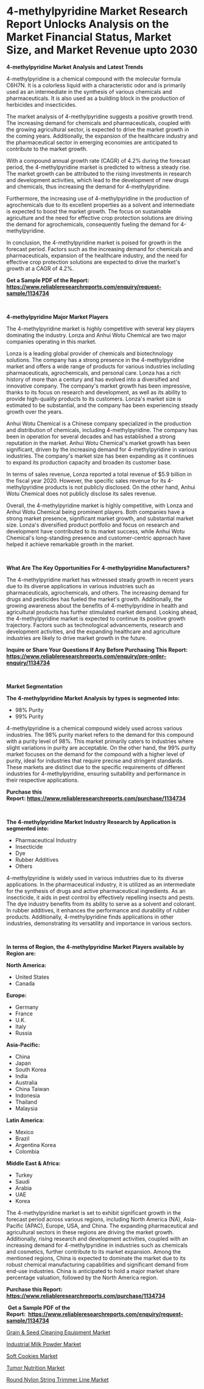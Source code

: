 <p><h1>4-methylpyridine Market Research Report Unlocks Analysis on the Market Financial Status, Market Size, and Market Revenue upto 2030</h1></p><p><strong>4-methylpyridine Market Analysis and Latest Trends</strong></p>
<p><p>4-methylpyridine is a chemical compound with the molecular formula C6H7N. It is a colorless liquid with a characteristic odor and is primarily used as an intermediate in the synthesis of various chemicals and pharmaceuticals. It is also used as a building block in the production of herbicides and insecticides.</p><p>The market analysis of 4-methylpyridine suggests a positive growth trend. The increasing demand for chemicals and pharmaceuticals, coupled with the growing agricultural sector, is expected to drive the market growth in the coming years. Additionally, the expansion of the healthcare industry and the pharmaceutical sector in emerging economies are anticipated to contribute to the market growth.</p><p>With a compound annual growth rate (CAGR) of 4.2% during the forecast period, the 4-methylpyridine market is predicted to witness a steady rise. The market growth can be attributed to the rising investments in research and development activities, which lead to the development of new drugs and chemicals, thus increasing the demand for 4-methylpyridine.</p><p>Furthermore, the increasing use of 4-methylpyridine in the production of agrochemicals due to its excellent properties as a solvent and intermediate is expected to boost the market growth. The focus on sustainable agriculture and the need for effective crop protection solutions are driving the demand for agrochemicals, consequently fueling the demand for 4-methylpyridine.</p><p>In conclusion, the 4-methylpyridine market is poised for growth in the forecast period. Factors such as the increasing demand for chemicals and pharmaceuticals, expansion of the healthcare industry, and the need for effective crop protection solutions are expected to drive the market's growth at a CAGR of 4.2%.</p></p>
<p><strong>Get a Sample PDF of the Report:&nbsp; <a href="https://www.reliableresearchreports.com/enquiry/request-sample/1134734">https://www.reliableresearchreports.com/enquiry/request-sample/1134734</a></strong></p>
<p>&nbsp;</p>
<p><strong>4-methylpyridine Major Market Players</strong></p>
<p><p>The 4-methylpyridine market is highly competitive with several key players dominating the industry. Lonza and Anhui Wotu Chemical are two major companies operating in this market.</p><p>Lonza is a leading global provider of chemicals and biotechnology solutions. The company has a strong presence in the 4-methylpyridine market and offers a wide range of products for various industries including pharmaceuticals, agrochemicals, and personal care. Lonza has a rich history of more than a century and has evolved into a diversified and innovative company. The company's market growth has been impressive, thanks to its focus on research and development, as well as its ability to provide high-quality products to its customers. Lonza's market size is estimated to be substantial, and the company has been experiencing steady growth over the years.</p><p>Anhui Wotu Chemical is a Chinese company specialized in the production and distribution of chemicals, including 4-methylpyridine. The company has been in operation for several decades and has established a strong reputation in the market. Anhui Wotu Chemical's market growth has been significant, driven by the increasing demand for 4-methylpyridine in various industries. The company's market size has been expanding as it continues to expand its production capacity and broaden its customer base.</p><p>In terms of sales revenue, Lonza reported a total revenue of $5.9 billion in the fiscal year 2020. However, the specific sales revenue for its 4-methylpyridine products is not publicly disclosed. On the other hand, Anhui Wotu Chemical does not publicly disclose its sales revenue.</p><p>Overall, the 4-methylpyridine market is highly competitive, with Lonza and Anhui Wotu Chemical being prominent players. Both companies have a strong market presence, significant market growth, and substantial market size. Lonza's diversified product portfolio and focus on research and development have contributed to its market success, while Anhui Wotu Chemical's long-standing presence and customer-centric approach have helped it achieve remarkable growth in the market.</p></p>
<p>&nbsp;</p>
<p><strong>What Are The Key Opportunities For 4-methylpyridine Manufacturers?</strong></p>
<p><p>The 4-methylpyridine market has witnessed steady growth in recent years due to its diverse applications in various industries such as pharmaceuticals, agrochemicals, and others. The increasing demand for drugs and pesticides has fueled the market's growth. Additionally, the growing awareness about the benefits of 4-methylpyridine in health and agricultural products has further stimulated market demand. Looking ahead, the 4-methylpyridine market is expected to continue its positive growth trajectory. Factors such as technological advancements, research and development activities, and the expanding healthcare and agriculture industries are likely to drive market growth in the future.</p></p>
<p><strong>Inquire or Share Your Questions If Any Before Purchasing This Report: <a href="https://www.reliableresearchreports.com/enquiry/pre-order-enquiry/1134734">https://www.reliableresearchreports.com/enquiry/pre-order-enquiry/1134734</a></strong></p>
<p>&nbsp;</p>
<p><strong>Market Segmentation</strong></p>
<p><strong>The 4-methylpyridine Market Analysis by types is segmented into:</strong></p>
<p><ul><li>98% Purity</li><li>99% Purity</li></ul></p>
<p><p>4-methylpyridine is a chemical compound widely used across various industries. The 98% purity market refers to the demand for this compound with a purity level of 98%. This market primarily caters to industries where slight variations in purity are acceptable. On the other hand, the 99% purity market focuses on the demand for the compound with a higher level of purity, ideal for industries that require precise and stringent standards. These markets are distinct due to the specific requirements of different industries for 4-methylpyridine, ensuring suitability and performance in their respective applications.</p></p>
<p><strong>Purchase this Report:&nbsp;<a href="https://www.reliableresearchreports.com/purchase/1134734">https://www.reliableresearchreports.com/purchase/1134734</a></strong></p>
<p>&nbsp;</p>
<p><strong>The 4-methylpyridine Market Industry Research by Application is segmented into:</strong></p>
<p><ul><li>Pharmaceutical Industry</li><li>Insecticide</li><li>Dye</li><li>Rubber Additives</li><li>Others</li></ul></p>
<p><p>4-methylpyridine is widely used in various industries due to its diverse applications. In the pharmaceutical industry, it is utilized as an intermediate for the synthesis of drugs and active pharmaceutical ingredients. As an insecticide, it aids in pest control by effectively repelling insects and pests. The dye industry benefits from its ability to serve as a solvent and colorant. In rubber additives, it enhances the performance and durability of rubber products. Additionally, 4-methylpyridine finds applications in other industries, demonstrating its versatility and importance in various sectors.</p></p>
<p>&nbsp;</p>
<p><strong>In terms of Region, the 4-methylpyridine Market Players available by Region are:</strong></p>
<p>
    <p> <strong> North America: </strong>
        <ul>
            <li>United States</li>
            <li>Canada</li>
        </ul>
        </p> 
    <p> <strong> Europe: </strong>
        <ul>
            <li>Germany</li>
            <li>France</li>
            <li>U.K.</li>
            <li>Italy</li>
            <li>Russia</li>
        </ul>
        </p> 
    <p> <strong> Asia-Pacific: </strong>
        <ul>
            <li>China</li>
            <li>Japan</li>
            <li>South Korea</li>
            <li>India</li>
            <li>Australia</li>
            <li>China Taiwan</li>
            <li>Indonesia</li>
            <li>Thailand</li>
            <li>Malaysia</li>
        </ul>
        </p> 
    <p> <strong> Latin America: </strong>
        <ul>
            <li>Mexico</li>
            <li>Brazil</li>
            <li>Argentina Korea</li>
            <li>Colombia</li>
        </ul>
        </p> 
    <p> <strong> Middle East & Africa: </strong>
        <ul>
            <li>Turkey</li>
            <li>Saudi</li>
            <li>Arabia</li>
            <li>UAE</li>
            <li>Korea</li>
        </ul>
    </p>
    </p>
<p><p>The 4-methylpyridine market is set to exhibit significant growth in the forecast period across various regions, including North America (NA), Asia-Pacific (APAC), Europe, USA, and China. The expanding pharmaceutical and agricultural sectors in these regions are driving the market growth. Additionally, rising research and development activities, coupled with an increasing demand for 4-methylpyridine in industries such as chemicals and cosmetics, further contribute to its market expansion. Among the mentioned regions, China is expected to dominate the market due to its robust chemical manufacturing capabilities and significant demand from end-use industries. China is anticipated to hold a major market share percentage valuation, followed by the North America region.</p></p>
<p><strong>Purchase this Report: <a href="https://www.reliableresearchreports.com/purchase/1134734">https://www.reliableresearchreports.com/purchase/1134734</a></strong></p>
<p>&nbsp;<strong>Get a Sample PDF of the Report:&nbsp;&nbsp;<a href="https://www.reliableresearchreports.com/enquiry/request-sample/1134734">https://www.reliableresearchreports.com/enquiry/request-sample/1134734</a></strong></p>
<p><strong></strong></p>
<p><p><a href="https://medium.com/@kyliemorgan1913/grain-seed-cleaning-equipment-market-insight-market-trends-growth-forecasted-from-2023-to-2030-01ee20b304cb">Grain & Seed Cleaning Equipment Market</a></p><p><a href="https://www.linkedin.com/pulse/industrial-milk-powder-market-insights-players-forecast-till/">Industrial Milk Powder Market</a></p><p><a href="https://www.linkedin.com/pulse/soft-cookies-market-research-report-provides-thorough/">Soft Cookies Market</a></p><p><a href="https://www.linkedin.com/pulse/tumor-nutrition-market-share-amp-new-trends-analysis-report/">Tumor Nutrition Market</a></p><p><a href="https://medium.com/@alesiabrahimi58/analyzing-round-nylon-string-trimmer-line-market-global-industry-perspective-and-forecast-2023-to-0678c367df66">Round Nylon String Trimmer Line Market</a></p></p>